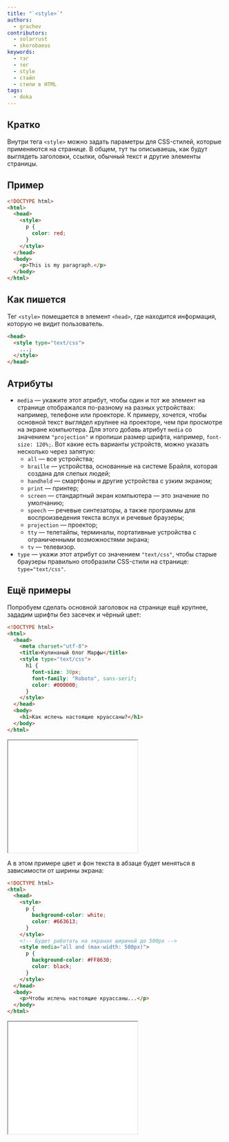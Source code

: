 ```yaml
---
title: "`<style>`"
authors:
  - grachev
contributors:
  - solarrust
  - skorobaeus
keywords:
  - тэг
  - тег
  - style
  - стайл
  - стили в HTML
tags:
  - doka
---
```


## Кратко

Внутри тега `<style>` можно задать параметры для CSS-стилей, которые применяются на странице. В общем, тут ты описываешь, как будут выглядеть заголовки, ссылки, обычный текст и другие элементы страницы.

## Пример

```html
<!DOCTYPE html>
<html>
  <head>
    <style>
      p {
        color: red;
      }
    </style>
  </head>
  <body>
    <p>This is my paragraph.</p>
  </body>
</html>
```

## Как пишется

Тег `<style>` помещается в элемент `<head>`, где находится информация, которую не видит пользователь.

```html
<head>
  <style type="text/css">
    ...;
  </style>
</head>
```

## Атрибуты

- `media` — укажите этот атрибут, чтобы один и тот же элемент на странице отображался по-разному на разных устройствах: например, телефоне или проекторе. К примеру, хочется, чтобы основной текст выглядел крупнее на проекторе, чем при просмотре на экране компьютера. Для этого добавь атрибут `media` со значением `"projection"` и пропиши размер шрифта, например, `font-size: 120%;`. Вот какие есть варианты устройств, можно указать несколько через запятую:
  - `all` — все устройства;
  - `braille` — устройства, основанные на системе Брайля, которая создана для слепых людей;
  - `handheld` — смартфоны и другие устройства с узким экраном;
  - `print` — принтер;
  - `screen` — стандартный экран компьютера — это значение по умолчанию;
  - `speech` — речевые синтезаторы, а также программы для воспроизведения текста вслух и речевые браузеры;
  - `projection` — проектор;
  - `tty` — телетайпы, терминалы, портативные устройства с ограниченными возможностями экрана;
  - `tv` — телевизор.
- `type` — укажи этот атрибут со значением `"text/css"`, чтобы старые браузеры правильно отобразили CSS-стили на странице: `type="text/css"`.

## Ещё примеры

Попробуем сделать основной заголовок на странице ещё крупнее, зададим шрифты без засечек и чёрный цвет:

```html
<!DOCTYPE html>
<html>
  <head>
    <meta charset="utf-8">
    <title>Кулинаный блог Марфы</title>
    <style type="text/css">
      h1 {
        font-size: 30px;
        font-family: "Roboto", sans-serif;
        color: #000000;
      }
    </style>
  </head>
  <body>
    <h1>Как испечь настоящие круассаны?</h1>
  </body>
</html>
```

<iframe title="Стилизация заголовка" src="demos/header/" height="260"></iframe>

А в этом примере цвет и фон текста в абзаце будет меняться в зависимости от ширины экрана:

```html
<!DOCTYPE html>
<html>
  <head>
    <style>
      p {
        background-color: white;
        color: #663613;
      }
    </style>
    <!-- Будет работать на экранах шириной до 500px -->
    <style media="all and (max-width: 500px)">
      p {
        background-color: #FF8630;
        color: black;
      }
    </style>
  </head>
  <body>
    <p>Чтобы испечь настоящие круассаны...</p>
  </body>
</html>
```

<iframe title="Стилизация параграфа" src="demos/p/" height="260"></iframe>
